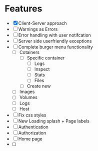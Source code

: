 # Features

* [x] Client-Server approach
* [ ] Warnings as Errors
* [ ] Error handling with user notifcation
* [ ] Server side userfriendly exceptions
* [ ] Complete burger menu functionality
	* [ ] Cotainers
		* [ ] Specific container
			* [ ] Logs 
			* [ ] Inspect
			* [ ] Stats
			* [ ] Files
		* [ ] Create new
	* [ ] Images
	* [ ] Volumes
	* [ ] Logs
	* [ ] Host
* [ ] Fix css styles
* [ ] New Loading splash + Page labels
* [ ] Authentication
* [ ] Authorization
* [ ] Home page
* [ ] 
	
